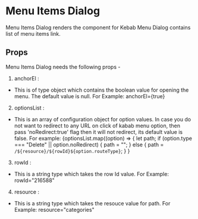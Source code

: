 # Menu Items Dialog

Menu Items Dialog renders the component for Kebab Menu Dialog contains list of menu items link.

## Props

Menu Items Dialog needs the following props -

1. anchorEl :

- This is of type object which contains the boolean value for opening the menu.
  The default value is null.
  For Example:
  anchorEl={true}

2. optionsList :

- This is an array of configuration object for option values.
  In case you do not want to redirect to any URL on click of kabab menu option, then pass 'noRedirect:true' flag then it will not redirect, its default value is false.
  For example:
  {optionsList.map((option) => {
  let path;
  if (option.type === "Delete" || option.noRedirect) {
  path = "";
  } else {
  path = `/${resource}/${rowId}${option.routeType}`;
  }
  }

3. rowId :

- This is a string type which takes the row Id value.
  For Example:
  rowId="216588"

4. resource :

- This is a string type which takes the resouce value for path.
  For Example:
  resource="categories"

